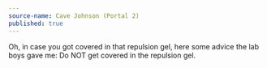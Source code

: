 ```yaml
---
source-name: Cave Johnson (Portal 2)
published: true
---
```


<p>Oh, in case you got covered in that repulsion gel, here some advice the lab boys gave me: Do NOT get covered in the repulsion gel.</p>


